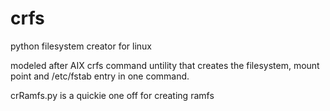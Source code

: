 # crfs
python filesystem creator for linux

modeled after AIX crfs command untility that creates the filesystem, 
mount point and /etc/fstab entry in one command.

crRamfs.py is a quickie one off for creating ramfs
